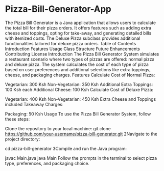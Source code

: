 # Pizza-Bill-Generator-App
The Pizza Bill Generator is a Java application that allows users to calculate the total bill for their pizza orders. It offers features such as adding extra cheese and toppings, opting for take-away, and generating detailed bills with itemized costs. The Deluxe Pizza subclass provides additional functionalities tailored for deluxe pizza orders.
Table of Contents
Introduction
Features
Usage
Class Structure
Future Enhancements
Contributing
License
Introduction
The Pizza Bill Generator System simulates a restaurant scenario where two types of pizzas are offered: normal pizza and deluxe pizza. The system calculates the cost of each type of pizza based on user preferences and additional selections like extra toppings, cheese, and packaging charges.
Features
Calculate Cost of Normal Pizza:

Vegetarian: 300 Ksh
Non-Vegetarian: 350 Ksh
Additional Extra Toppings: 100 Ksh each
Additional Cheese: 100 Ksh
Calculate Cost of Deluxe Pizza:

Vegetarian: 400 Ksh
Non-Vegetarian: 450 Ksh
Extra Cheese and Toppings included
Takeaway Charges:

Packaging: 50 Ksh
Usage
To use the Pizza Bill Generator System, follow these steps:

Clone the repository to your local machine:
git clone https://github.com/your-username/pizza-bill-generator.git
2Navigate to the project directory:

cd pizza-bill-generator
3Compile and run the Java program:

javac Main.java
java Main
Follow the prompts in the terminal to select pizza type, preferences, and packaging choice.

